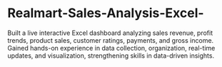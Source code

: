 # Realmart-Sales-Analysis-Excel-
Built a live interactive Excel dashboard analyzing sales revenue, profit trends, product sales, customer ratings, payments, and gross income. Gained hands-on experience in data collection, organization, real-time updates, and visualization, strengthening skills in data-driven insights. 
